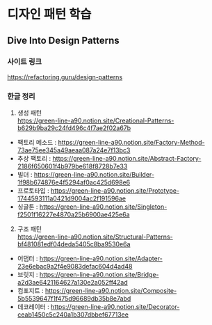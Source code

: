 # 디자인 패턴 학습
## Dive Into Design Patterns
### 사이트 링크 
https://refactoring.guru/design-patterns
### 한글 정리
1. 생성 패턴 <br/>
https://green-line-a90.notion.site/Creational-Patterns-b629b9ba29c24fd496c4f7ae2f02a67b
- 팩토리 메소드 : https://green-line-a90.notion.site/Factory-Method-73ae75ee345a49aeaa087a24e7f13bc3
- 추상 팩토리 : https://green-line-a90.notion.site/Abstract-Factory-2186f650601f4b979be618f8728b7e33
- 빌더 : https://green-line-a90.notion.site/Builder-1f98b674876e4f5294af0ac425d698e6
- 프로토타입 : https://green-line-a90.notion.site/Prototype-1744593111a0421d9004ac2f191596ae
- 싱글톤 : https://green-line-a90.notion.site/Singleton-f2501f16227e4870a25b6900ae425e6a
2. 구조 패턴 <br/>
https://green-line-a90.notion.site/Structural-Patterns-bf481081edf04deda5405c8ba9530e6a
- 어댑터 : https://green-line-a90.notion.site/Adapter-23e6ebac9a2f4e9083defac604d4ad48
- 브릿지 : https://green-line-a90.notion.site/Bridge-a2d3ae6421164627a130e2a052ff42ad
- 컴포지트 : https://green-line-a90.notion.site/Composite-5b5539647f1f475d96689db35b8e7abd
- 데코레이터 : https://green-line-a90.notion.site/Decorator-ceab1450c5c240a1b307dbbef67713ee